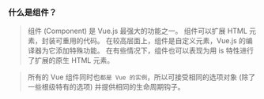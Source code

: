 ### 什么是组件？
>   组件 (Component) 是 Vue.js 最强大的功能之一。
    组件可以扩展 HTML 元素，封装可重用的代码。
    在较高层面上，组件是自定义元素，Vue.js 的编译器为它添加特殊功能。
    在有些情况下，组件也可以表现为用 is 特性进行了扩展的原生 HTML 元素。
    
>   所有的 Vue 组件同时也`都是 Vue 的实例`，所以可接受相同的选项对象 (除了一些根级特有的选项) 并提供相同的生命周期钩子。